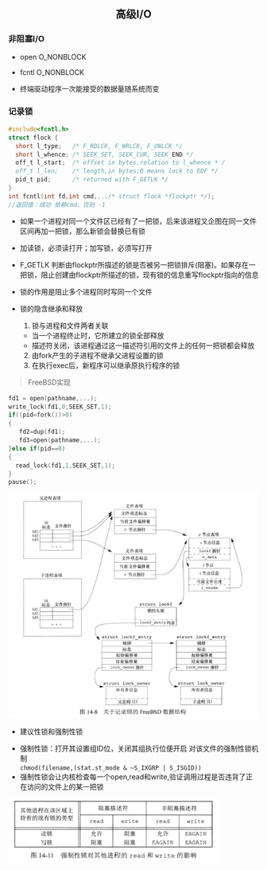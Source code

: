 ## <center>高级I/O</center>

### 非阻塞I/O
* open O_NONBLOCK
* fcntl O_NONBLOCK

* 终端驱动程序一次能接受的数据量随系统而变

### 记录锁

```c
#include<fcntl.h>
struct flock {
  short l_type;   /* F_RDLCK, F_WRLCK, F_UNLCK */
  short l_whence; /* SEEK_SET, SEEK_CUR, SEEK_END */
  off_t l_start;  /* offset in bytes,relation to l_whence * /
  off_t l_len;    /* length,in bytes;0 means lock to EOF */
  pid_t pid;      /* returned with F_GETLK */
}
int fcntl(int fd,int cmd,.../* struct flock *flockptr */);
//返回值：成功 依赖cmd，否则 -1
```
* 如果一个进程对同一个文件区已经有了一把锁，后来该进程又企图在同一文件区间再加一把锁，那么新锁会替换已有锁
* 加读锁，必须读打开；加写锁，必须写打开
* F_GETLK 判断由flockptr所描述的锁是否被另一把锁排斥(阻塞)。如果存在一把锁，阻止创建由flockptr所描述的锁，现有锁的信息重写flockptr指向的信息

* 锁的作用是阻止多个进程同时写同一个文件

* 锁的隐含继承和释放
  1. 锁与进程和文件两者关联
    - 当一个进程终止时，它所建立的锁全部释放
    - 描述符关闭，该进程通过这一描述符引用的文件上的任何一把锁都会释放
  
  2. 由fork产生的子进程不继承父进程设置的锁
  3. 在执行exec后，新程序可以继承原执行程序的锁

>FreeBSD实现
```c
fd1 = open(pathname,...);
write_lock(fd1,0,SEEK_SET,1);
if((pid=fork())>0)
{
   fd2=dup(fd1);
   fd3=open(pathname,...);
}else if(pid==0)
{
  read_lock(fd1,1,SEEK_SET,1);
}
pause();
```
![lockf](../../image/lockf.png)

* 建议性锁和强制性锁
 - 强制性锁：打开其设置组ID位，关闭其组执行位便开启 对该文件的强制性锁机制  
   `chmod(filename,(stat.st_mode & ~S_IXGRP | S_ISGID))`
 - 强制性锁会让内核检查每一个open,read和write,验证调用过程是否违背了正在访问的文件上的某一把锁

![enforce_lock](../../image/enforce_lock.png)